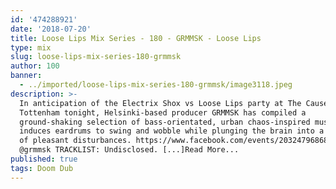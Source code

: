 ```yaml
---
id: '474288921'
date: '2018-07-20'
title: Loose Lips Mix Series - 180 - GRMMSK - Loose Lips
type: mix
slug: loose-lips-mix-series-180-grmmsk
author: 100
banner:
  - ../imported/loose-lips-mix-series-180-grmmsk/image3118.jpeg
description: >-
  In anticipation of the Electrix Shox vs Loose Lips party at The Cause in
  Tottenham tonight, Helsinki-based producer GRMMSK has compiled a
  ground-shaking selection of bass-orientated, urban chaos-inspired music that
  induces eardrums to swing and wobble while plunging the brain into a hazy mist
  of pleasant disturbances. https://www.facebook.com/events/2032479686824315
  @grmmsk TRACKLIST: Undisclosed. [...]Read More...
published: true
tags: Doom Dub
---
```

